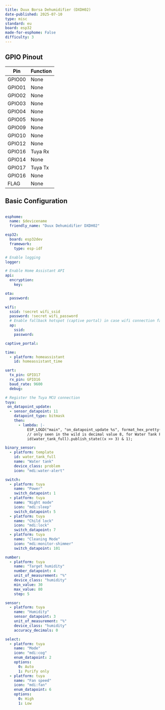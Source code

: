 ```yaml
---
title: Duux Borsa Dehumidifier (DXDH02)
date-published: 2025-07-10
type: misc
standard: eu
board: esp32
made-for-esphome: False
difficulty: 3
---
```




## GPIO Pinout

| Pin    | Function   |
| ------ | ---------- |
| GPIO00 | None       |
| GPIO01 | None       |
| GPIO02 | None       |
| GPIO03 | None       |
| GPIO04 | None       |
| GPIO05 | None       |
| GPIO09 | None       |
| GPIO10 | None       |
| GPIO12 | None       |
| GPIO16 | Tuya Rx    |
| GPIO14 | None       |
| GPIO17 | Tuya Tx    |
| GPIO16 | None       |
|  FLAG  | None       |

## Basic Configuration

```yaml

esphome:
  name: $devicename
  friendly_name: "Duux Dehumidifier DXDH02"

esp32:
  board: esp32dev
  framework:
    type: esp-idf

# Enable logging
logger:

# Enable Home Assistant API
api:
  encryption:
    key:

ota:
  password:

wifi:
  ssid: !secret wifi_ssid
  password: !secret wifi_password
  # Enable fallback hotspot (captive portal) in case wifi connection fails
  ap:
    ssid:
    password:

captive_portal:

time:
  - platform: homeassistant
    id: homeassistant_time

uart:
  tx_pin: GPIO17
  rx_pin: GPIO16
  baud_rate: 9600
  debug:

# Register the Tuya MCU connection
tuya:
 on_datapoint_update:
  - sensor_datapoint: 11
    datapoint_type: bitmask
    then:
      - lambda: |-
          ESP_LOGD("main", "on_datapoint_update %s", format_hex_pretty(x).c_str());
          // only seen in the wild is decimal value 8, for Water Tank Full
          id(water_tank_full).publish_state((x >> 3) & 1);

binary_sensor:
  - platform: template
    id: water_tank_full
    name: "Water tank"
    device_class: problem
    icon: "mdi:water-alert"

switch:
  - platform: tuya
    name: "Power"
    switch_datapoint: 1
  - platform: tuya
    name: "Night mode"
    icon: "mdi:sleep"
    switch_datapoint: 5
  - platform: tuya
    name: "Child lock"
    icon: "mdi:lock"
    switch_datapoint: 7
  - platform: tuya
    name: "Cleaning Mode"
    icon: "mdi:monitor-shimmer"
    switch_datapoint: 101

number:
  - platform: tuya
    name: "Target humidity"
    number_datapoint: 4
    unit_of_measurement: "%"
    device_class: "humidity"
    min_value: 30
    max_value: 80
    step: 5

sensor:
  - platform: tuya
    name: "Humidity"
    sensor_datapoint: 3
    unit_of_measurement: "%"
    device_class: "humidity"
    accuracy_decimals: 0

select:
  - platform: tuya
    name: "Mode"
    icon: "mdi:cog"
    enum_datapoint: 2
    options:
      0: Auto
      1: Purify only
  - platform: tuya
    name: "Fan speed"
    icon: "mdi:fan"
    enum_datapoint: 6
    options:
      0: High
      1: Low

```

